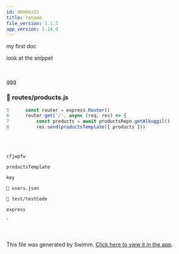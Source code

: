 ```yaml
---
id: d8mbkz15
title: rename
file_version: 1.1.3
app_version: 1.14.0
---
```


my first doc

look at the snippet

<br/>

ggg
<!-- NOTE-swimm-snippet: the lines below link your snippet to Swimm -->
### 📄 routes/products.js
```javascript
5      const router = express.Router()
6      router.get('/', async (req, res) => {
7          const products = await productsRepo.getAlkuggil()
8          res.send(productsTemplate({ products }))
```

<br/>

<br/>

`cfjwpfw`

`productsTemplate`<swm-token data-swm-token=":routes/products.js:8:5:5:`    res.send(productsTemplate({ products }))`"/>

`key`<swm-token data-swm-token=":repositories/repository.js:77:6:6:`            for (let key in filters){`"/>

`📄 users.json`

`📄 test/testCode`

`express`<swm-token data-swm-token=":test/testCode:1:2:2:`const express = require(&#39;express&#39;)`"/>

\`

<br/>

This file was generated by Swimm. [Click here to view it in the app](https://swimm-web-app.web.app/repos/Z2l0aHViJTNBJTNBZWNvbW0lM0ElM0Ftb3NoaWtzd2ltbQ==/docs/d8mbkz15).
